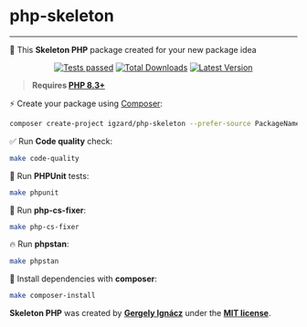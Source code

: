 # php-skeleton

------
🎉 This **Skeleton PHP** package created for your new package idea

<p align="center">
    <p align="center">
        <a href="https://github.com/igzard/php-skeleton/actions/workflows/tests.yml"><img src="https://img.shields.io/github/actions/workflow/status/igzard/php-skeleton/tests.yml?label=tests&style=flat-square" alt="Tests passed"></a>
        <a href="https://packagist.org/packages/igzard/php-skeleton"><img alt="Total Downloads" src="https://img.shields.io/packagist/dt/igzard/php-skeleton"></a>
        <a href="https://packagist.org/packages/igzard/php-skeleton"><img alt="Latest Version" src="https://img.shields.io/packagist/v/igzard/php-skeleton"></a>
    </p>
</p>

> **Requires [PHP 8.3+](https://php.net/releases/)**

⚡️ Create your package using [Composer](https://getcomposer.org):

```bash
composer create-project igzard/php-skeleton --prefer-source PackageName
```

✅ Run **Code quality** check:
```bash
make code-quality
```

👷 Run **PHPUnit** tests:
```bash
make phpunit
```

🎨 Run **php-cs-fixer**:
```bash
make php-cs-fixer
```

🔥 Run **phpstan**:
```bash
make phpstan
```

🚀 Install dependencies with **composer**:
```bash
make composer-install
```

**Skeleton PHP** was created by **[Gergely Ignácz](https://x.com/igz4rd)** under the **[MIT license](https://opensource.org/licenses/MIT)**.